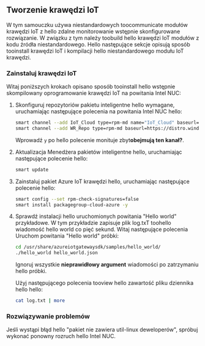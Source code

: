 ## <a name="build-iot-edge"></a>Tworzenie krawędzi IoT

W tym samouczku używa niestandardowych toocommunicate modułów krawędzi IoT z hello zdalne monitorowanie wstępnie skonfigurowane rozwiązanie. W związku z tym należy toobuild hello krawędzi IoT modułów z kodu źródła niestandardowego. Hello następujące sekcje opisują sposób tooinstall krawędzi IoT i kompilacji hello niestandardowego modułu IoT krawędzi.

### <a name="install-iot-edge"></a>Zainstaluj krawędzi IoT

Witaj poniższych krokach opisano sposób tooinstall hello wstępnie skompilowany oprogramowanie krawędzi IoT na powitania Intel NUC:

1. Skonfiguruj repozytoriów pakietu inteligentne hello wymagane, uruchamiając następujące polecenia na powitania Intel NUC hello:

    ```bash
    smart channel --add IoT_Cloud type=rpm-md name="IoT_Cloud" baseurl=http://iotdk.intel.com/repos/iot-cloud/wrlinux7/rcpl13/ -y
    smart channel --add WR_Repo type=rpm-md baseurl=https://distro.windriver.com/release/idp-3-xt/public_feeds/WR-IDP-3-XT-Intel-Baytrail-public-repo/RCPL13/corei7_64/
    ```

    Wprowadź `y` po hello polecenie monituje zbyt**obejmują ten kanał?**.

1. Aktualizacja Menedżera pakietów inteligentne hello, uruchamiając następujące polecenie hello:

    ```bash
    smart update
    ```

1. Zainstaluj pakiet Azure IoT krawędzi hello, uruchamiając następujące polecenie hello:

    ```bash
    smart config --set rpm-check-signatures=false
    smart install packagegroup-cloud-azure -y
    ```

1. Sprawdź instalacji hello uruchomionych powitania "Hello world" przykładowe. W tym przykładzie zapisuje plik log.txT toohello wiadomość hello world co pięć sekund. Witaj następujące polecenia Uruchom powitania "Hello world" próbki:

    ```bash
    cd /usr/share/azureiotgatewaysdk/samples/hello_world/
    ./hello_world hello_world.json
    ```

    Ignoruj wszystkie **nieprawidłowy argument** wiadomości po zatrzymaniu hello próbki.

    Użyj następującego polecenia tooview hello zawartość pliku dziennika hello hello:

    ```bash
    cat log.txt | more
    ```

### <a name="troubleshooting"></a>Rozwiązywanie problemów

Jeśli wystąpi błąd hello "pakiet nie zawiera util-linux deweloperów", spróbuj wykonać ponowny rozruch hello Intel NUC.
